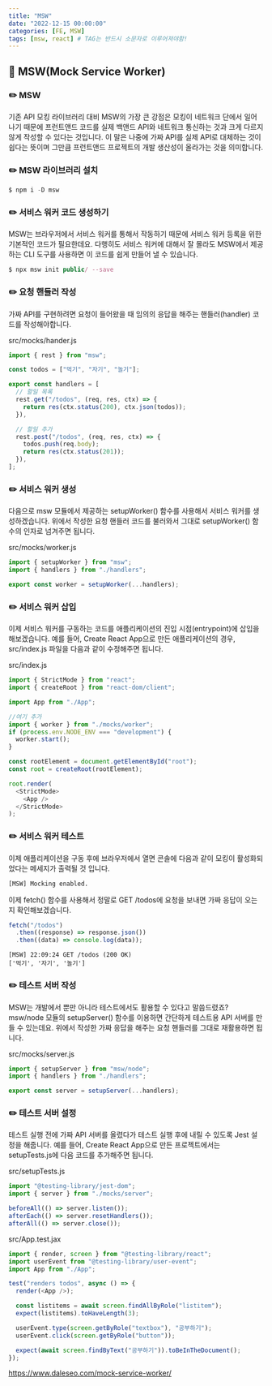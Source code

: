 ```yaml
---
title: "MSW"
date: "2022-12-15 00:00:00"
categories: [FE, MSW]
tags: [msw, react] # TAG는 반드시 소문자로 이루어져야함!
---
```


## 📌 MSW(Mock Service Worker)

### ✏️ MSW

기존 API 모킹 라이브러리 대비 MSW의 가장 큰 강점은 모킹이 네트워크 단에서 일어나기 때문에 프런트앤드 코드를 실제 백앤드 API와 네트워크 통신하는 것과 크게 다르지 않게 작성할 수 있다는 것입니다. 이 말은 나중에 가짜 API를 실제 API로 대체하는 것이 쉽다는 뜻이며 그만큼 프런트앤드 프로젝트의 개발 생산성이 올라가는 것을 의미합니다.

### ✏️ MSW 라이브러리 설치

```javascript
$ npm i -D msw
```

### ✏️ 서비스 워커 코드 생성하기

MSW는 브라우저에서 서비스 워커를 통해서 작동하기 때문에 서비스 워커 등록을 위한 기본적인 코드가 필요한데요. 다행히도 서비스 워커에 대해서 잘 몰라도 MSW에서 제공하는 CLI 도구를 사용하면 이 코드를 쉽게 만들어 낼 수 있습니다.

```javascript
$ npx msw init public/ --save
```

### ✏️ 요청 핸들러 작성

가짜 API를 구현하려면 요청이 들어왔을 때 임의의 응답을 해주는 핸들러(handler) 코드를 작성해야합니다.

src/mocks/hander.js

```javascript
import { rest } from "msw";

const todos = ["먹기", "자기", "놀기"];

export const handlers = [
  // 할일 목록
  rest.get("/todos", (req, res, ctx) => {
    return res(ctx.status(200), ctx.json(todos));
  }),

  // 할일 추가
  rest.post("/todos", (req, res, ctx) => {
    todos.push(req.body);
    return res(ctx.status(201));
  }),
];
```

### ✏️ 서비스 워커 생성

다음으로 msw 모듈에서 제공하는 setupWorker() 함수를 사용해서 서비스 워커를 생성하겠습니다. 위에서 작성한 요청 핸들러 코드를 불러와서 그대로 setupWorker() 함수의 인자로 넘겨주면 됩니다.

src/mocks/worker.js

```javascript
import { setupWorker } from "msw";
import { handlers } from "./handlers";

export const worker = setupWorker(...handlers);
```

### ✏️ 서비스 워커 삽입

이제 서비스 워커를 구동하는 코드를 애플리케이션의 진입 시점(entrypoint)에 삽입을 해보겠습니다. 예를 들어, Create React App으로 만든 애플리케이션의 경우, src/index.js 파일을 다음과 같이 수정해주면 됩니다.

src/index.js

```javascript
import { StrictMode } from "react";
import { createRoot } from "react-dom/client";

import App from "./App";

//여기 추가
import { worker } from "./mocks/worker";
if (process.env.NODE_ENV === "development") {
  worker.start();
}

const rootElement = document.getElementById("root");
const root = createRoot(rootElement);

root.render(
  <StrictMode>
    <App />
  </StrictMode>
);
```

### ✏️ 서비스 워커 테스트

이제 애플리케이션을 구동 후에 브라우저에서 열면 콘솔에 다음과 같이 모킹이 활성화되었다는 메세지가 출력될 것 입니다.

```
[MSW] Mocking enabled.
```

이제 fetch() 함수를 사용해서 정말로 GET /todos에 요청을 보내면 가짜 응답이 오는지 확인해보겠습니다.

```javascript
fetch("/todos")
  .then((response) => response.json())
  .then((data) => console.log(data));
```

```
[MSW] 22:09:24 GET /todos (200 OK)
['먹기', '자기', '놀기']
```

### ✏️ 테스트 서버 작성

MSW는 개발에서 뿐만 아니라 테스트에서도 활용할 수 있다고 말씀드렸죠? msw/node 모듈의 setupServer() 함수를 이용하면 간단하게 테스트용 API 서버를 만들 수 있는데요. 위에서 작성한 가짜 응답을 해주는 요청 핸들러를 그대로 재활용하면 됩니다.

src/mocks/server.js

```javascript
import { setupServer } from "msw/node";
import { handlers } from "./handlers";

export const server = setupServer(...handlers);
```

### ✏️ 테스트 서버 설정

테스트 실행 전에 가짜 API 서버를 올렸다가 테스트 실행 후에 내릴 수 있도록 Jest 설정을 해줍니다. 예를 들어, Create React App으로 만든 프로젝트에서는 setupTests.js에 다음 코드를 추가해주면 됩니다.

src/setupTests.js

```javascript
import "@testing-library/jest-dom";
import { server } from "./mocks/server";

beforeAll(() => server.listen());
afterEach(() => server.resetHandlers());
afterAll(() => server.close());
```

src/App.test.jax

```javascript
import { render, screen } from "@testing-library/react";
import userEvent from "@testing-library/user-event";
import App from "./App";

test("renders todos", async () => {
  render(<App />);

  const listitems = await screen.findAllByRole("listitem");
  expect(listitems).toHaveLength(3);

  userEvent.type(screen.getByRole("textbox"), "공부하기");
  userEvent.click(screen.getByRole("button"));

  expect(await screen.findByText("공부하기")).toBeInTheDocument();
});
```

<a href='https://www.daleseo.com/mock-service-worker/'>https://www.daleseo.com/mock-service-worker/</a>
